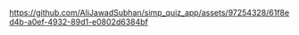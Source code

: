 

https://github.com/AliJawadSubhan/simp_quiz_app/assets/97254328/61f8ed4b-a0ef-4932-89d1-e0802d6384bf

